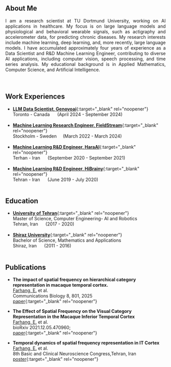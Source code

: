 ## About Me
<div align="justify">
I am a research scientist at TU Dortmund University, working on AI applications in healthcare. My focus is on large language models and physiological and behavioral wearable signals, such as actigraphy and accelerometer data, for predicting chronic diseases. My research interests include machine learning, deep learning, and, more recently, large language models. I have accumulated approximately four years of experience as a Data Scientist and R&D Machine Learning Engineer, contributing to diverse AI applications, including computer vision, speech processing, and time series analysis. My educational background is in Applied Mathematics, Computer Science, and Artificial Intelligence.
</div>
<br> <br>

## Work Experiences

- [**LLM Data Scientist, Genovoai**](https://genovoai.com/){:target="_blank" rel="noopener"} <br>Toronto - Canada &nbsp;&nbsp;&nbsp;&nbsp; (April 2024 - September 2024)  <br> <br>
- [**Machine Learning Research Engineer, FieldStream**](https://www.fieldstream.ai//){:target="_blank" rel="noopener"} <br> Stockholm - Sweden &nbsp;&nbsp;&nbsp;&nbsp;(March 2022 - March 2024)  <br> <br>
- [**Machine Learning R&D Engineer, HaraAI**](https://hara.ai/){:target="_blank" rel="noopener"} <br> Terhan - Iran &nbsp;&nbsp;&nbsp;&nbsp; (September 2020 - September 2021) <br> <br>
- [**Machine Learning R&D Engineer, HiBrainy**](https://presentid.com){:target="_blank" rel="noopener"} <br> Tehran -  Iran &nbsp;&nbsp;&nbsp;&nbsp; (June 2019 - July 2020) <br> <br>

## Education


- [**University of Tehran**](https://ut.ac.ir/en){:target="_blank" rel="noopener"} <br>Master of Science, Computer Engineering- AI and Robotics<br> Tehran, Iran &nbsp;&nbsp;&nbsp;&nbsp; (2017 -  2020) <br> <br>
- [**Shiraz University**](https://shirazu.ac.ir/en/home){:target="_blank" rel="noopener"} <br>Bachelor of Science, Mathematics and Applications<br> Shiraz, Iran &nbsp;&nbsp;&nbsp;&nbsp; (2011 -  2016) <br> <br>

## Publications

- **The impact of spatial frequency on hierarchical category representation in macaque temporal cortex.** <br> <u>Farhang, E.</u> et al. <br> Communications Biology 8, 801, 2025 <br> [paper](https://doi.org/10.1038/s42003-025-08230-5){:target="_blank" rel="noopener"} <br> 

- **The Effect of Spatial Frequency on the Visual Category Representation in the Macaque Inferior Temporal Cortex** <br> <u>Farhang, E.</u> et al. <br> bioRxiv 2021.12.05.470960; <br> [paper](https://doi.org/10.1101/2021.12.05.470960){:target="_blank" rel="noopener"} <br> 

- **Temporal dynamics of spatial frequency representation in IT Cortex**<br> <u>Farhang, E.</u> et al. <br> 8th Basic and Clinical Neuroscience Congress,Tehran, Iran <br> [poster](https://en.civilica.com/doc/976593/){:target="_blank" rel="noopener"} <br> 

